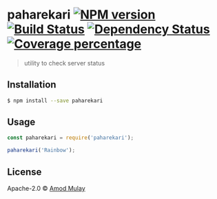 # paharekari [![NPM version][npm-image]][npm-url] [![Build Status][travis-image]][travis-url] [![Dependency Status][daviddm-image]][daviddm-url] [![Coverage percentage][coveralls-image]][coveralls-url]
> utility to check server status 

## Installation

```sh
$ npm install --save paharekari
```

## Usage

```js
const paharekari = require('paharekari');

paharekari('Rainbow');
```
## License

Apache-2.0 © [Amod Mulay](www.amodmulay.com)


[npm-image]: https://badge.fury.io/js/paharekari.svg
[npm-url]: https://npmjs.org/package/paharekari
[travis-image]: https://travis-ci.org/amodmulay/paharekari.svg?branch=master
[travis-url]: https://travis-ci.org/amodmulay/paharekari
[daviddm-image]: https://david-dm.org/amodmulay/paharekari.svg?theme=shields.io
[daviddm-url]: https://david-dm.org/amodmulay/paharekari
[coveralls-image]: https://coveralls.io/repos/amodmulay/paharekari/badge.svg
[coveralls-url]: https://coveralls.io/r/amodmulay/paharekari
